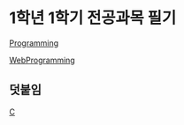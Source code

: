 # 1학년 1학기 전공과목 필기
[Programming](first_semester/programming)

[WebProgramming](first_semester/webprogramming)

## 덧붙임
[C](/c)
